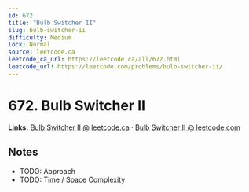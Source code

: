 ```yaml
--- 
id: 672
title: "Bulb Switcher II"
slug: bulb-switcher-ii
difficulty: Medium
lock: Normal
source: leetcode.ca
leetcode_ca_url: https://leetcode.ca/all/672.html
leetcode_url: https://leetcode.com/problems/bulb-switcher-ii/
---
```


# 672. Bulb Switcher II

**Links:** [Bulb Switcher II @ leetcode.ca](https://leetcode.ca/all/672.html) · [Bulb Switcher II @ leetcode.com](https://leetcode.com/problems/bulb-switcher-ii/)

## Notes
- TODO: Approach
- TODO: Time / Space Complexity

